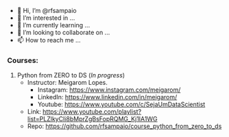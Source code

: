- 👋 Hi, I’m @rfsampaio
- 👀 I’m interested in ...
- 🌱 I’m currently learning ...
- 💞️ I’m looking to collaborate on ...
- 📫 How to reach me ...

<!---
rfsampaio/rfsampaio is a ✨ special ✨ repository because its `README.md` (this file) appears on your GitHub profile.
You can click the Preview link to take a look at your changes.
--->


### Courses:
1. Python from ZERO to DS (*In progress*)
    - Instructor: Meigarom Lopes.
       - Instagram: https://www.instagram.com/meigarom/
       - LinkedIn: https://www.linkedin.com/in/meigarom/
       - Youtube: https://www.youtube.com/c/SejaUmDataScientist
    - Link: https://www.youtube.com/playlist?list=PLZlkyCIi8bMprZgBsFopRQMG_Kj1IA1WG
    - Repo: https://github.com/rfsampaio/course_python_from_zero_to_ds
